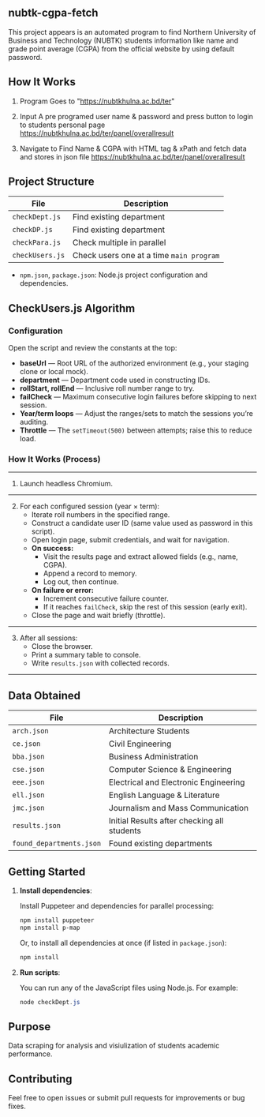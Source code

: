 ## nubtk-cgpa-fetch

This project appears is an automated program to find Northern University of Business and Technology (NUBTK) students information like name and grade point average (CGPA) from the official website by using default password.

## How It Works

1. Program Goes to "https://nubtkhulna.ac.bd/ter"

2. Input A pre programed user name & password and press button to login to students personal page
https://nubtkhulna.ac.bd/ter/panel/overallresult

3. Navigate to Find Name & CGPA with HTML tag & xPath and fetch data and stores in json file
https://nubtkhulna.ac.bd/ter/panel/overallresult

## Project Structure

| File              | Description                                                      |
|-------------------|------------------------------------------------------------------|
| `checkDept.js`    | Find existing department                                         |
| `checkDP.js`      | Find existing department                                         |
| `checkPara.js`    | Check multiple in parallel                                       |
| `checkUsers.js`   | Check users one at a time `main program`                         |
- `npm.json`, `package.json`: Node.js project configuration and dependencies.

## CheckUsers.js Algorithm

### Configuration

Open the script and review the constants at the top:

- **baseUrl** — Root URL of the authorized environment (e.g., your staging clone or local mock).
- **department** — Department code used in constructing IDs.
- **rollStart, rollEnd** — Inclusive roll number range to try.
- **failCheck** — Maximum consecutive login failures before skipping to next session.
- **Year/term loops** — Adjust the ranges/sets to match the sessions you’re auditing.
- **Throttle** — The `setTimeout(500)` between attempts; raise this to reduce load.

### How It Works (Process)

---
1. Launch headless Chromium.
---
2. For each configured session (year × term):
    - Iterate roll numbers in the specified range.
    - Construct a candidate user ID (same value used as password in this script).
    - Open login page, submit credentials, and wait for navigation.
    - **On success:**
        - Visit the results page and extract allowed fields (e.g., name, CGPA).
        - Append a record to memory.
        - Log out, then continue.
    - **On failure or error:**
        - Increment consecutive failure counter.
        - If it reaches `failCheck`, skip the rest of this session (early exit).
    - Close the page and wait briefly (throttle).
---
3. After all sessions:
    - Close the browser.
    - Print a summary table to console.
    - Write `results.json` with collected records.
---

## Data Obtained

| File                      | Description                                  |
|---------------------------|----------------------------------------------|
| `arch.json`               | Architecture Students                        |
| `ce.json`                 | Civil Engineering                            |
| `bba.json`                | Business Administration                      |
| `cse.json`                | Computer Science & Engineering               |
| `eee.json`                | Electrical and Electronic Engineering        |
| `ell.json`                | English Language & Literature                |
| `jmc.json`                | Journalism and Mass Communication            |
| `results.json`            | Initial Results after checking all students  |
| `found_departments.json`  | Found existing departments                   |

## Getting Started
1. **Install dependencies**:

    Install Puppeteer and dependencies for parallel processing:
    ```powershell
    npm install puppeteer
    npm install p-map
    ```

    Or, to install all dependencies at once (if listed in `package.json`):
    ```powershell
    npm install
    ```

2. **Run scripts**:

    You can run any of the JavaScript files using Node.js. For example:
    ```powershell
    node checkDept.js
    ```

## Purpose
Data scraping for analysis and visiulization of students academic performance. 

## Contributing
Feel free to open issues or submit pull requests for improvements or bug fixes.

